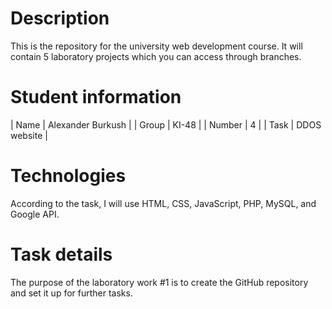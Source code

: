 # Description
This is the repository for the university web development course. It will contain 5 laboratory projects which you can access through branches.

# Student information
| Name  |   Alexander Burkush |
| Group     | KI-48     |
| Number      | 4    |
| Task     | DDOS website     |

# Technologies
According to the task, I will use HTML, CSS, JavaScript, PHP, MySQL, and Google API.

# Task details
The purpose of the laboratory work #1 is to create the GitHub repository and set it up for further tasks.
